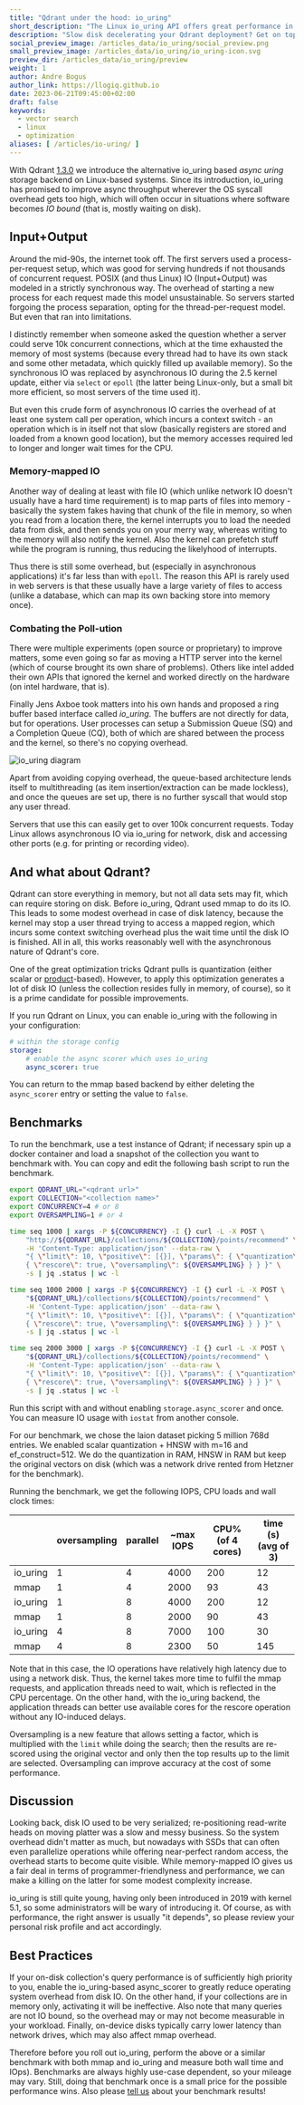 ```yaml
---
title: "Qdrant under the hood: io_uring"
short_description: "The Linux io_uring API offers great performance in certain cases. Here's how Qdrant uses it!"
description: "Slow disk decelerating your Qdrant deployment? Get on top of IO overhead with this one trick!"
social_preview_image: /articles_data/io_uring/social_preview.png
small_preview_image: /articles_data/io_uring/io_uring-icon.svg
preview_dir: /articles_data/io_uring/preview
weight: 1
author: Andre Bogus
author_link: https://llogiq.github.io
date: 2023-06-21T09:45:00+02:00
draft: false
keywords:
  - vector search
  - linux
  - optimization
aliases: [ /articles/io-uring/ ]
---
```


With Qdrant [1.3.0](https://github.com/qdrant/qdrant/releases/tag/v1.3.0) we
introduce the alternative io\_uring based *async uring* storage backend on
Linux-based systems. Since its introduction, io\_uring has promised to improve
async throughput wherever the OS syscall overhead gets too high, which will
often occur in situations where software becomes *IO bound* (that is, mostly
waiting on disk).

## Input+Output

Around the mid-90s, the internet took off. The first servers used a
process-per-request setup, which was good for serving hundreds if not thousands
of concurrent request. POSIX (and thus Linux) IO (Input+Output) was modeled in
a strictly synchronous way. The overhead of starting a new process for each
request made this model unsustainable. So servers started forgoing the process
separation, opting for the thread-per-request model. But even that ran into
limitations.

I distinctly remember when someone asked the question whether a server could
serve 10k concurrent connections, which at the time exhausted the memory of
most systems (because every thread had to have its own stack and some other
metadata, which quickly filled up available memory). So the synchronous IO
was replaced by asynchronous IO during the 2.5 kernel update, either via
`select` or `epoll` (the latter being Linux-only, but a small bit more
efficient, so most servers of the time used it).

But even this crude form of asynchronous IO carries the overhead of at least
one system call per operation, which incurs a context switch - an operation
which is in itself not that slow (basically registers are stored and loaded
from a known good location), but the memory accesses required led to longer
and longer wait times for the CPU.

### Memory-mapped IO

Another way of dealing at least with file IO (which unlike network IO doesn't
usually have a hard time requirement) is to map parts of files into memory -
basically the system fakes having that chunk of the file in memory, so when
you read from a location there, the kernel interrupts you to load the needed
data from disk, and then sends you on your merry way, whereas writing to the
memory will also notify the kernel. Also the kernel can prefetch stuff while
the program is running, thus reducing the likelyhood of interrupts.

Thus there is still some overhead, but (especially in asynchronous
applications) it's far less than with `epoll`. The reason this API is rarely
used in web servers is that these usually have a large variety of files to
access (unlike a database, which can map its own backing store into memory
once).

### Combating the Poll-ution

There were multiple experiments (open source or proprietary) to improve
matters, some even going so far as moving a HTTP server into the kernel
(which of course brought its own share of problems). Others like intel added
their own APIs that ignored the kernel and worked directly on the hardware
(on intel hardware, that is).

Finally Jens Axboe took matters into his own hands and proposed a ring buffer
based interface called *io\_uring*. The buffers are not directly for data, but
for operations. User processes can setup a Submission Queue (SQ) and a
Completion Queue (CQ), both of which are shared between the process and the
kernel, so there's no copying overhead.

![io_uring diagram](/articles_data/io_uring/io_uring_diagram.svg)

Apart from avoiding copying overhead, the queue-based architecture lends
itself to multithreading (as item insertion/extraction can be made lockless),
and once the queues are set up, there is no further syscall that would stop
any user thread.

Servers that use this can easily get to over 100k concurrent requests. Today
Linux allows asynchronous IO via io\_uring for network, disk and accessing
other ports (e.g. for printing or recording video).

## And what about Qdrant?

Qdrant can store everything in memory, but not all data sets may fit, which can
require storing  on disk. Before io\_uring, Qdrant used mmap to do its IO. This
leads to some modest overhead in case of disk latency, because the kernel may
stop a user thread trying to access a mapped region, which incurs some context
switching overhead plus the wait time until the disk IO is finished. All in all,
this works reasonably well with the asynchronous nature of Qdrant's core.

One of the great optimization tricks Qdrant pulls is quantization (either
scalar or [product](https://qdrant.tech/articles/product-quantization/)-based).
However, to apply this optimization generates a lot of disk IO (unless the
collection resides fully in memory, of course), so it is a prime candidate for
possible improvements.

If you run Qdrant on Linux, you can enable io\_uring with the following in your
configuration:

```yaml
# within the storage config
storage:
	# enable the async scorer which uses io_uring
	async_scorer: true
```

You can return to the mmap based backend by either deleting the `async_scorer`
entry or setting the value to `false`.

## Benchmarks

To run the benchmark, use a test instance of Qdrant; if necessary spin up a
docker container and load a snapshot of the collection you want to benchmark
with. You can copy and edit the following bash script to run the benchmark.

```bash
export QDRANT_URL="<qdrant url>"
export COLLECTION="<collection name>"
export CONCURRENCY=4 # or 8
export OVERSAMPLING=1 # or 4

time seq 1000 | xargs -P ${CONCURRENCY} -I {} curl -L -X POST \
	"http://${QDRANT_URL}/collections/${COLLECTION}/points/recommend" \
	-H 'Content-Type: application/json' --data-raw \
	"{ \"limit\": 10, \"positive\": [{}], \"params\": { \"quantization\": \
	{ \"rescore\": true, \"oversampling\": ${OVERSAMPLING} } } }" \
	-s | jq .status | wc -l

time seq 1000 2000 | xargs -P ${CONCURRENCY} -I {} curl -L -X POST \
	"${QDRANT_URL}/collections/${COLLECTION}/points/recommend" \
	-H 'Content-Type: application/json' --data-raw \
	"{ \"limit\": 10, \"positive\": [{}], \"params\": { \"quantization\": \
	{ \"rescore\": true, \"oversampling\": ${OVERSAMPLING} } } }" \
	-s | jq .status | wc -l

time seq 2000 3000 | xargs -P ${CONCURRENCY} -I {} curl -L -X POST \
	"${QDRANT_URL}/collections/${COLLECTION}/points/recommend" \
	-H 'Content-Type: application/json' --data-raw \
	"{ \"limit\": 10, \"positive\": [{}], \"params\": { \"quantization\": \
	{ \"rescore\": true, \"oversampling\": ${OVERSAMPLING} } } }" \
	-s | jq .status | wc -l
```

Run this script with and without enabling `storage.async_scorer` and once. You
can measure IO usage with `iostat` from another console.

For our benchmark, we chose the laion dataset picking 5 million 768d entries.
We enabled scalar quantization + HNSW with m=16 and ef_construct=512.
We do the quantization in RAM, HNSW in RAM but keep the original vectors on
disk (which was a network drive rented from Hetzner for the benchmark).

Running the benchmark, we get the following IOPS, CPU loads and wall clock times:

|          | oversampling | parallel | ~max IOPS | CPU% (of 4 cores) | time (s) (avg of 3) |
|----------|--------------|----------|-----------|-------------------|---------------------|
| io_uring |  	1         | 4        |  	4000   |      	200        |  12                 |
| mmap     |  	1         | 4        |  	2000   |      	 93        |  43                 |
| io_uring |  	1         | 8        |  	4000   |      	200				 |  12                 |
| mmap     |  	1         | 8        |  	2000   |      	 90        |  43                 |
| io_uring |  	4         | 8        |  	7000   |      	100				 |  30                 |
| mmap     |  	4         | 8        |  	2300   |      	 50        | 145                 |


Note that in this case, the IO operations have relatively high latency due to
using a network disk. Thus, the kernel takes more time to fulfil the mmap
requests, and application threads need to wait, which is reflected in the CPU
percentage. On the other hand, with the io\_uring backend, the application
threads can better use available cores for the rescore operation without any
IO-induced delays.

Oversampling is a new feature that allows setting a factor, which is multiplied
with the `limit` while doing the search; then the results are re- scored using
the original vector and only then the top results up to the limit are selected.
Oversampling can improve accuracy at the cost of some performance.

## Discussion

Looking back, disk IO used to be very serialized; re-positioning read-write
heads on moving platter was a slow and messy business. So the system overhead
didn't matter as much, but nowadays with SSDs that can often even parallelize
operations while offering near-perfect random access, the overhead starts to
become quite visible. While memory-mapped IO gives us a fair deal in terms of
programmer-friendlyness and performance, we can make a killing on the latter for
some modest complexity increase.

io\_uring is still quite young, having only been introduced in 2019 with kernel
5.1, so some administrators will be wary of introducing it. Of course, as with
performance, the right answer is usually "it depends", so please review your
personal risk profile and act accordingly.

## Best Practices

If your on-disk collection's query performance is of sufficiently high
priority to you, enable the io\_uring-based async\_scorer to greatly reduce
operating system overhead from disk IO. On the other hand, if your
collections are in memory only, activating it will be ineffective. Also note
that many queries are not IO bound, so the overhead may or may not become
measurable in your workload. Finally, on-device disks typically carry lower
latency than network drives, which may also affect mmap overhead.

Therefore before you roll out io\_uring, perform the above or a similar
benchmark with both mmap and io\_uring and measure both wall time and IOps).
Benchmarks are always highly use-case dependent, so your mileage may vary.
Still, doing that benchmark once is a small price for the possible performance
wins. Also please
[tell us](https://discord.com/channels/907569970500743200/907569971079569410)
about your benchmark results!
